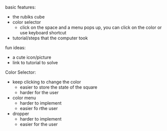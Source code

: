 
basic features:
  - the rubiks cube
  - color selector
    - click on the space and a menu pops up, you can click on the color or use keyboard shortcut
  - tutorial/steps that the computer took
 
 fun ideas:
  - a cute icon/picture
  - link to tutorial to solve


Color Selector:
* keep clicking to change the color 
  * easier to store the state of the square
  * harder for the user
* color menu
  * harder to implement 
  * easier fo rthe user
* dropper
  * harder to implement
  * easier for the user
